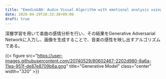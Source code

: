 ```yaml
---
title: "EmodioGAN: Audio Visual Algorithm with emotional analysis using deep learning"
date: 2020-04-29T18:33:30+09:00
draft: true
---
```



深層学習を用いて楽曲の感情分析を行い、その結果をGenerative Adversarial Networkに入力し、画像を生成することで、音楽の感性を映し出すアルゴリズムである。

{{< figure src="https://user-images.githubusercontent.com/20740529/80602467-2202d980-8a6a-11ea-951f-de87e8709b6a.png" title="Generative Model" class="center" width="320" >}}

